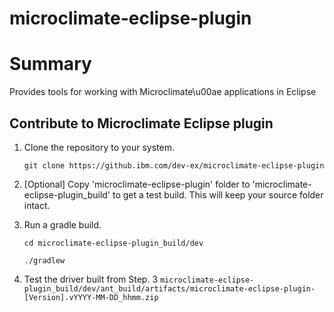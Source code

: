 # microclimate-eclipse-plugin

# Summary
Provides tools for working with Microclimate\u00ae applications in Eclipse

## Contribute to Microclimate Eclipse plugin
1. Clone the repository to your system.

    ```git clone https://github.ibm.com/dev-ex/microclimate-eclipse-plugin```

2. [Optional] Copy 'microclimate-eclipse-plugin' folder to 'microclimate-eclipse-plugin_build' to get a test build. This will keep your source folder intact.
3. Run a gradle build.

    ```cd microclimate-eclipse-plugin_build/dev```
    
    ```./gradlew```
 
 4. Test the driver built from Step. 3
    ```microclimate-eclipse-plugin_build/dev/ant_build/artifacts/microclimate-eclipse-plugin-[Version].vYYYY-MM-DD_hhmm.zip```
